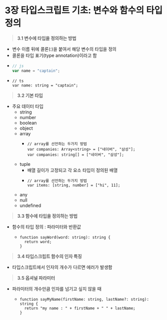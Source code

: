 # 3장 타입스크립트 기초: 변수와 함수의 타입 정의

> **3.1 변수에 타입을 정의하는 방법**

- 변수 이름 뒤에 콜론(:)을 붙여서 해당 변수의 타입을 정의
- 콜론을 타입 표기(type annotation)이라고 함
- ```jsx
  // js
  var name = "captain";
  ```
- ```tsx
  // ts
  var name: string = "captain";
  ```

> **3.2 기본 타입**

- 주요 데이터 타입
  - string
  - number
  - boolean
  - object
  - array
    - ```tsx
      // array를 선언하는 두가지 방법
      var companies: Array<string> = ["네이버", "삼성"];
      var companies: string[] = ["네이버", "삼성"];
      ```
  - tuple
    - 배열 길이가 고정되고 각 요소 타입이 정의된 배열
    - ```tsx
      // array를 선언하는 두가지 방법
      var items: [string, number] = ["hi", 11];
      ```
  - any
  - null
  - undefined

> **3.3 함수에 타입을 정의하는 방법**

- 함수의 타입 정의 : 파라미터와 반환값

  - ```tsx
    function sayWord(word: string): string {
      return word;
    }
    ```

> **3.4 타입스크립트 함수의 인자 특징**

- 타입스크립트에서 인자의 개수가 다르면 에러가 발생함

> **3.5 옵셔널 파라미터**

- 파라미터의 개수만큼 인자를 넘기고 싶지 않을 때
  - ```tsx
    function sayMyName(firstName: string, lastName?: string): string {
      return "my name : " + firstName + " " + lastName;
    }
    ```
